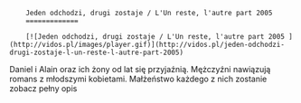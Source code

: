 
        Jeden odchodzi, drugi zostaje / L'Un reste, l'autre part 2005 
        =============
        
        [![Jeden odchodzi, drugi zostaje / L'Un reste, l'autre part 2005 ](http://vidos.pl/images/player.gif)](http://vidos.pl/jeden-odchodzi-drugi-zostaje-l-un-reste-l-autre-part-2005)
        
        
 Daniel i Alain oraz ich żony od lat się przyjaźnią. Mężczyźni nawiązują romans z młodszymi kobietami. Małżeństwo każdego z nich zostanie zobacz pełny opis
    